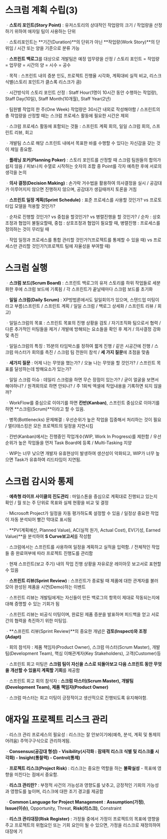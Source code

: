 # 스크럼 계획 수립(3)

ㆍ**스토리 포인트(Story Point)** : 유저스토리의 상대적인 작업량의 크기 / 작업량을 산정하기 위하여 애자일 팀이 사용하는 단위

ㆍ스토리포인트는 **기간(Duration)**의 단위가 아닌 **작업량(Work Story)**의 단위임 / 시간 또는 양을 기준으로 분류 가능

ㆍ**스프린트 백로그**를 대상으로 개발팀은 예정 업무량을 산정 / 스토리 포인트 = 작업량 = 업무량 = 시간의 양 = 시수 = 공수

ㆍ목적 : 스프린트 내의 증분 인도, 프로젝트 진행율 시각화, 계획대비 실적 비교, 리스크 식별(스토리 포인트가 클스록 리스크가 큼)

ㆍ시간방식의 스토리 포인트 산정 : Staff Hour(1명이 10시간 동안 수행하는 작업량), Staff Day(10일), Staff Month(10개월), Staff Year(2년)

ㆍ팀원별 작업의 한 주(One Week) 작업량은 30시간 내외로 작성해야함 / 스프린트의 총 작업량을 산정할 때는 스크럼 프로세스 활동에 필요한 시간은 제외

ㆍ스크럼 프로세스 활동에 포함되는 것들 : 스프린트 계획 회의, 일일 스크럼 회의, 스프린트 리뷰, 회고

ㆍ개발팀 스스로 해당 스프린트 내에서 목표한 바를 수행할 수 있다는 자신감을 갖는 것이 제일 중요함.

ㆍ**플래닝 포커(Planning Poker)** : 스토리 포인트를 산정할 때 스크럼 팀원들의 합의가 쉽지 않음 / 피보나치 수열로 시작하는 숫자의 조합 중 Point를 각자 예측한 후에 서로의 생각을 논의

ㆍ**의사 결정(Decision Making)** : 손가락 거수법을 활용하여 의사결정을 실시 / 공감대가 이루어지지 않으면 진행하지 않으며, 공감대가 생길때까지 토론을 거침

ㆍ**스프린트 일정 계획(Sprint Schedule)** : 표준 프로세스를 사용할 것인가? vs 프로토타입 모델을 적용할 것인가?

ㆍ순차로 진행할 것인가? vs 중첩을 할것인가? vs 병렬진행을 할 것인가? / 순차 : 상호조정과 협업이 불필요할때, 중첩 : 상호조정과 협업이 필요할 때, 병렬진행 : 프로세스를 정의하는 것이 무리일 때

ㆍ작업 일정과 프로세스를 통합 관리할 것인가?(프로젝트를 통제할 수 있을 때) vs 프로세스만 관리할 것인가?(프로젝트 팀에 자율성을 부여할 때) 



# 스크럼 실행

ㆍ**스크럼 보드(Scrum Board)** : 스프린트 백로그의 유저 스토리를 하위 작업들로 세분화한 후에 스크럼 보드에 기록됨 / 각 스프린트가 끝날때마다 스크럼 보드를 초기화

ㆍ**일일 스크럼(Daily Scrum)** : XP방법론에서도 일일회의가 있으며, 스탠드업 미팅이라고 부름(스프린트 / 스프린트 계획 / 일일 스크럼 / 백로그 상세화 / 스프린트 리뷰 / 회고)

ㆍ일일스크럼의 목표 : 스프린트 목표의 진행 상황을 검토 / 자기조직화 팀으로서 협력 / 다른 추가적인 미팅들을 제거 / 개발에 방해되는 요소들을 확인 후 제거 / 의사결정 강화 및 촉진

ㆍ일일스크럼의 특징 : 15분의 타임박스를 정하여 짧게 진행 / 같은 시공간에 진행 / 스크럼 마스터가 회의를 촉진 / 스크럼 팀 전원이 참석 / **세 가지 질문**에 초점을 맞춤

ㆍ**세가지 질문** : 어제 나는 무엇을 했는가? / 오늘 나는 무엇을 할 것인가? / 스프린트 목표를 달성하는데 방해요소가 있는가?

ㆍ일일 스크럼 이슈 : 데일리 스크럼을 하면 무슨 장점이 있는가? / 굳이 얼굴을 보면서 해야하나? / 원격회의로 하면 안되나? / 주 1회씩 엑셀에 작업내용을 기록하면 되지 않을까?

ㆍWorkFlow를 중심으로 이야기를 하면 **칸반(Kanban)**, 스프린트 중심으로 이야기를 하면 **스크럼(Scrum)**이라고 할 수 있음.

ㆍ병목(Bottlenecks) 문제해결 : 우선순위가 높은 작업을 집중해서 처리하는 것이 필요 / 멀티태스킹은 모든 프로젝트의 일정을 지연시킴

ㆍ칸반(Kanban)에서는 진행중인 작업개수(WIP, Work In Progress)를 제한함 / 우선순위가 높은 작업들을 먼저 Task Board에 등록 / Multi-Tasking 지양

ㆍWIP는 너무 낮으면 개발자 유휴현상이 발생하여 생산성이 악화되고, WIP가 너무 높으면 Task가 유휴하여 리드타임이 지연됨.



# 스크럼 감시와 통제

ㆍ**예측형 라이프 사이클의 진도관리** : 마일스톤을 중심으로 계획대로 진행되고 있는지 확인 / 월 또는 주 단위로 목표와 실제 현황을 비교 및 결정

ㆍMicrosoft Project가 일정을 자동 평가하도록 설정할 수 있음 / 일정상 중요한 작업이 자동 분석되어 빨간 막대로 표시됨

ㆍ**PV(계획예산, Planned Value), AC(실적 원가, Actual Cost), EV(기성, Earned Value)**을 분석하여 **S Curve보고서**를 작성함

ㆍ스크럼에서는 스프린트를 사용하여 일정을 계획하고 실적을 입력함. / 전체적인 작업들 중 완료여부에 따라 프로젝트 진행도를 관리함

ㆍ현재 스프린트(보고 주기) 내의 작업 진행 상황을 자유로운 레이아웃 보고서로 표현할 수 있음

ㆍ**스프린트 리뷰(Sprint Review)** : 스프린트가 종료될 때 제품에 대한 관계자를 불러모아 완성된 제품을 시연(Demo)하는 이벤트

ㆍ스프린트 리뷰는 개발팀에게는 자신들이 만든 백로그의 항목이 제대로 작동되는지에 대해 증명할 수 있는 기회가 됨

ㆍ스프린트 리뷰는 비공식 미팅이며, 완료된 제품 증분을 발표하며 피드백을 얻고 서로간의 협력을 촉진하기 위한 미팅임.

ㆍ**스프린트 리뷰(Sprint Review)**의 중요한 개념은 **검토(Inspect)와 조정(Adapt)**

ㆍ회의 참석자 : 제품 책임자(Product Owner), 스크럼 마스터(Scrum Master), 개발팀(Development Team), 핵심 이해관계자(Key Stakeholders), 고객(Customer)등

ㆍ스프린트 회고 미팅은 **스크럼 팀이 자신을 스스로 되돌아보고 다음 스프린트 동안 무엇을 개선할 수 있을지 계획할 기회**를 제공함

ㆍ스프린트 회고 회의 참석자 : **스크럼 마스터(Scrum Master), 개발팀(Development Team), 제품 책임자(Product Owner)**

ㆍ스크럼 마스터는 회고 미팅이 긍정적이고 생산적으로 진행되도록 유지해야함.



# 애자일 프로젝트 리스크 관리

ㆍ리스크 관리 프로세스의 필요성 : 리스크는 잘 안보이기에(예측, 분석, 계획 및 통제의 어려움) 주먹구구식으로 관리하게됨.

ㆍ**Consensus(공감대 형성) - Visibility(시각화 : 잠재적 리스크 식별 및 리스크를 시각화) - Insight(통찰력) - Control(통제)**

ㆍ**프로젝트 리스크(Project Risk)** : 리스크는 중요한 역할을 하는 **불확실성** - 목표에 영향을 미친다는 점에서 중요함.

ㆍ**리스크 관리란?** : 부정적 사건의 가능성과 영향도를 낮추고, 긍정적인 기회의 가능성과 영향도를 높이며, 리스크에 대한 조기 경고를 제공함

ㆍ**Common Language for Project Management** : **Assumption(가정)**, **Issue(이슈)**, Opportunity, Threat, **Risk(리스크)**, Constraint

ㆍ**리스크 관리대장(Risk Register)** : 가정들 중에서 가정이 프로젝트의 목표에 영향을 주고 프로젝트의 위협요인 또는 기회 요인이 될 수 있으면, 가정을 리스크로 재정의하여 대장에 기
